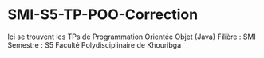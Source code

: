 # SMI-S5-TP-POO-Correction
Ici se trouvent les TPs de Programmation Orientée Objet (Java) 
Filière : SMI 
Semestre : S5 
Faculté Polydisciplinaire de Khouribga
